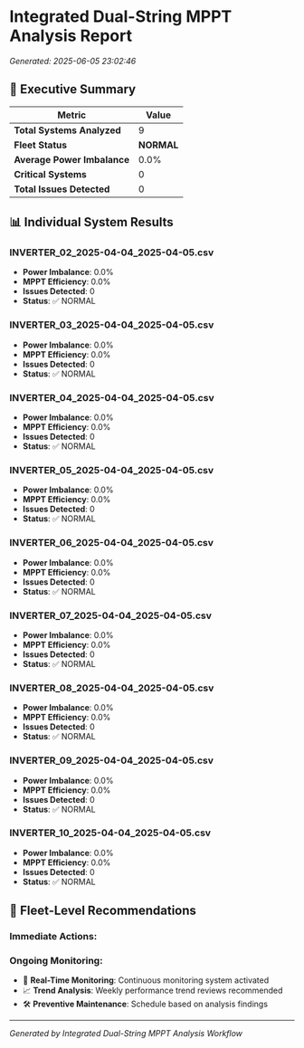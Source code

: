 # Integrated Dual-String MPPT Analysis Report

*Generated: 2025-06-05 23:02:46*

## 🏁 Executive Summary

| Metric | Value |
|--------|-------|
| **Total Systems Analyzed** | 9 |
| **Fleet Status** | **NORMAL** |
| **Average Power Imbalance** | 0.0% |
| **Critical Systems** | 0 |
| **Total Issues Detected** | 0 |

## 📊 Individual System Results

### INVERTER_02_2025-04-04_2025-04-05.csv
- **Power Imbalance**: 0.0%
- **MPPT Efficiency**: 0.0%
- **Issues Detected**: 0
- **Status**: ✅ NORMAL

### INVERTER_03_2025-04-04_2025-04-05.csv
- **Power Imbalance**: 0.0%
- **MPPT Efficiency**: 0.0%
- **Issues Detected**: 0
- **Status**: ✅ NORMAL

### INVERTER_04_2025-04-04_2025-04-05.csv
- **Power Imbalance**: 0.0%
- **MPPT Efficiency**: 0.0%
- **Issues Detected**: 0
- **Status**: ✅ NORMAL

### INVERTER_05_2025-04-04_2025-04-05.csv
- **Power Imbalance**: 0.0%
- **MPPT Efficiency**: 0.0%
- **Issues Detected**: 0
- **Status**: ✅ NORMAL

### INVERTER_06_2025-04-04_2025-04-05.csv
- **Power Imbalance**: 0.0%
- **MPPT Efficiency**: 0.0%
- **Issues Detected**: 0
- **Status**: ✅ NORMAL

### INVERTER_07_2025-04-04_2025-04-05.csv
- **Power Imbalance**: 0.0%
- **MPPT Efficiency**: 0.0%
- **Issues Detected**: 0
- **Status**: ✅ NORMAL

### INVERTER_08_2025-04-04_2025-04-05.csv
- **Power Imbalance**: 0.0%
- **MPPT Efficiency**: 0.0%
- **Issues Detected**: 0
- **Status**: ✅ NORMAL

### INVERTER_09_2025-04-04_2025-04-05.csv
- **Power Imbalance**: 0.0%
- **MPPT Efficiency**: 0.0%
- **Issues Detected**: 0
- **Status**: ✅ NORMAL

### INVERTER_10_2025-04-04_2025-04-05.csv
- **Power Imbalance**: 0.0%
- **MPPT Efficiency**: 0.0%
- **Issues Detected**: 0
- **Status**: ✅ NORMAL


## 🚨 Fleet-Level Recommendations

### Immediate Actions:

### Ongoing Monitoring:
- 📡 **Real-Time Monitoring**: Continuous monitoring system activated
- 📈 **Trend Analysis**: Weekly performance trend reviews recommended
- 🛠️ **Preventive Maintenance**: Schedule based on analysis findings

---
*Generated by Integrated Dual-String MPPT Analysis Workflow*
